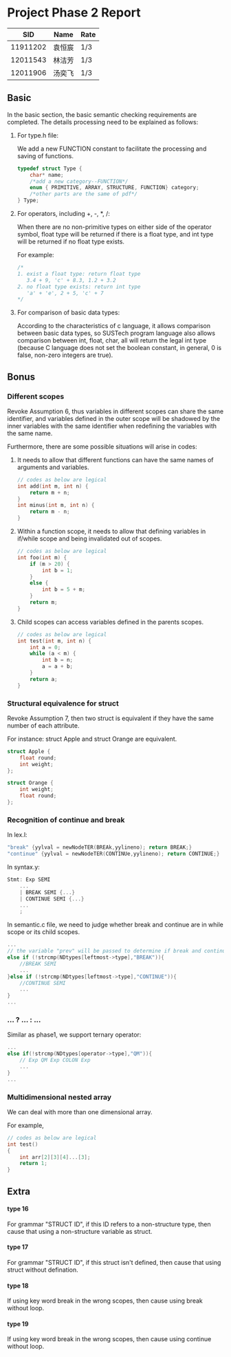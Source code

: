 # Project Phase 2 Report

| SID      | Name   | Rate |
| -------- | ------ | ---- |
| 11911202 | 袁恒宸 | 1/3  |
| 12011543 | 林洁芳 | 1/3  |
| 12011906 | 汤奕飞 | 1/3  |

## Basic

In the basic section, the basic semantic checking requirements are completed. The details processing need to be explained as follows:

1. For type.h file:

   We add a new FUNCTION constant to facilitate the processing and saving of functions.

   ```c
   typedef struct Type {
       char* name;
       /*add a new category--FUNCTION*/
       enum { PRIMITIVE, ARRAY, STRUCTURE, FUNCTION} category;
       /*other parts are the same of pdf*/
   } Type;
   ```

2. For operators, including +, -, *, /:

   When there are no non-primitive types on either side of the operator symbol, float type will be returned if there is a float type, and int type will be returned if no float type exists.

   For example: 

   ```c
   /*
   1. exist a float type: return float type
      3.4 + 9, 'c' + 8.3, 1.2 + 3.2 
   2. no float type exists: return int type
      'a' + 'e', 2 + 5, 'c' + 7
   */
   ```

3. For comparison of basic data types:

   According to the characteristics of c language, it allows comparison between basic data types, so SUSTech program language also allows comparison between int, float, char, all will return the legal int type (because C language does not set the boolean constant, in general, 0 is false, non-zero integers are true).

## Bonus

### Different scopes

Revoke Assumption 6, thus variables in different scopes can share the same identifier, and variables defined in the outer scope will be shadowed by the inner variables with the same identifier when redefining the variables with the same name.

Furthermore, there are some possible situations will arise in codes:

1. It needs to allow that different functions can have the same names of arguments and variables.

   ```c
   // codes as below are legical
   int add(int m, int n) {
       return m + n;
   }
   int minus(int m, int n) {
       return m - n;
   }
   ```
   
2. Within a function scope, it needs to allow that defining variables in if/while scope and being invalidated out of scopes.

   ```c
   // codes as below are legical
   int foo(int m) {
       if (m > 20) {
           int b = 1;
       }
       else {
           int b = 5 + m;
       }
       return m;
   }
   ```
   
3. Child scopes can access variables defined in the parents scopes.

   ```c
   // codes as below are legical
   int test(int m, int n) {
       int a = 0;
       while (a < m) {
           int b = n;
           a = a + b;
       }
       return a;
   }
   ```

### Structural equivalence for struct

Revoke Assumption 7, then two struct is equivalent if they have the same number of each attribute.

For instance: struct Apple and struct Orange are equivalent.

```c
struct Apple {
    float round;
    int weight;
};

struct Orange {
    int weight;
    float round;
};
```

### Recognition of continue and break

In lex.l:

```c
"break" {yylval = newNodeTER(BREAk,yylineno); return BREAK;}
"continue" {yylval = newNodeTER(CONTINUe,yylineno); return CONTINUE;}
```

In syntax.y:

```c
Stmt: Exp SEMI
    ...
    | BREAK SEMI {...}
    | CONTINUE SEMI {...}
	...
    ;
```

In semantic.c file, we need to judge whether break and continue are in while scope or its child scopes.

```c
...
// the variable "prev" will be passed to determine if break and continue are in the correct scope.
else if (!strcmp(NDtypes[leftmost->type],"BREAK")){
    //BREAK SEMI
    ...
}else if (!strcmp(NDtypes[leftmost->type],"CONTINUE")){
    //CONTINUE SEMI
    ...
}
...
```

### ... ? ... : ...

Similar as phase1, we support ternary operator:

```c
...
else if(!strcmp(NDtypes[operator->type],"QM")){
    // Exp QM Exp COLON Exp
    ...
}
...
```

### Multidimensional nested array

We can deal with more than one dimensional array.

For example,

```c
// codes as below are legical
int test()
{
    int arr[2][3][4]...[3];
    return 1;
}
```

## Extra

#### type 16

For grammar "STRUCT ID", if this ID refers to a non-structure type, then cause that using a non-structure variable as struct.

#### type 17

For grammar "STRUCT ID", if this struct isn't defined, then cause that using struct without defination.

#### type 18

If using key word break in the wrong scopes, then cause using break without loop.

#### type 19

If using key word break in the wrong scopes, then cause using continue without loop.

